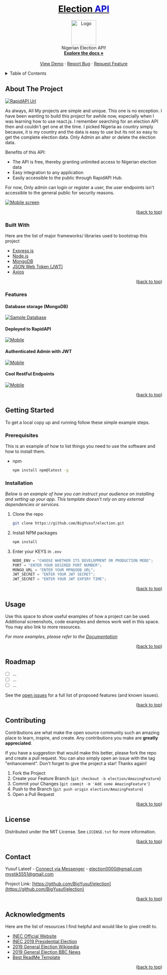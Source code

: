 
<div id="top"></div>

<!-- PROJECT LOGO -->
<br/>
<div align="center">
  <a href="https://github.com/BigYusuf/election">
    <h1 align="center"style="color:black;">Election <span style="color:blue;">API</span></h1>
  </a>

  <p align="center">
    <a href="https://rapidapi.com/BigYusuf/api/election3">
      <img src="images/logo.png" alt="Logo" width="80" height="80">
    </a>
    <br />
    Nigerian Election API!
    <br />
    <a href="https://github.com/BigYusuf/election"><strong>Explore the docs »</strong></a>
    <br />
    <br />
    <a href="https://rapidapi.com/BigYusuf/api/election3">View Demo</a>
    ·
    <a href="https://github.com/BigYusuf/election/issues">Report Bug</a>
    ·
    <a href="https://github.com/BigYusuf/election/issues">Request Feature</a>
  </p>
</div>

<!-- TABLE OF CONTENTS -->
<details>
  <summary>Table of Contents</summary>
  <ol>
    <li>
      <a href="#about-the-project">About The Project</a>
      <ul>
        <li><a href="#built-with">Built With</a></li>
        <li><a href="#features">Unique Features</a></li>
      </ul>
    </li>
    <li>
      <a href="#getting-started">Getting Started</a>
      <ul>
        <li><a href="#prerequisites">Prerequisites</a></li>
        <li><a href="#installation">Installation</a></li>
      </ul>
    </li>
    <li><a href="#usage">Usage</a></li>
    <li><a href="#roadmap">Roadmap</a></li>
    <li><a href="#contributing">Contributing</a></li>
    <li><a href="#license">License</a></li>
    <li><a href="#contact">Contact</a></li>
    <li><a href="#acknowledgments">Acknowledgments</a></li>
  </ol>
</details>

<!-- ABOUT THE PROJECT -->

## About The Project

[![RapidAPI Url][product-screenshot]](https://rapidapi.com/BigYusuf/api/election3)

As always, All My projects are simple and unique. This one is no exception. I have been wanting to build this project for awhile now, especially when I was learning how to use react.js. I remember searching for an election API then and couldn't get one at the time. I picked Nigeria as country simply because, it is my country and the data is easy to use but its not so easy to get the complete election data. Only Admin an alter or delete the election data.

Benefits of this API:

- The API is free, thereby granting unlimited access to Nigerian election data
- Easy integration to any application
- Easily accessible to the public through RapidAPI Hub.

For now, Only admin can login or register a user, the user endpoints isn't accessible to the general public for security reasons.

[![Mobile screen][product-screenshot2]](https://rapidapi.com/BigYusuf/api/election3)

<p align="right">(<a href="#top">back to top</a>)</p>

### Built With

Here are the list of major frameworks/ libraries used to bootstrap this project

- [Express.js](https://expressjs.org/)
- [Node.js](https://nodejs.org/)
- [MongoDB](https://www.mongodb.com/)
- [JSON Web Token (JWT)](https://jwt.io/)
- [Axios](https://axios-http.com/docs/intro)

<p align="right">(<a href="#top">back to top</a>)</p>

### Features

#### Database storage (MongoDB)

[![Sample Database][product-screenshot4]](https://rapidapi.com/BigYusuf/api/election3)

#### Deployed to RapidAPI

[![Mobile][product-screenshot5]](https://rapidapi.com/BigYusuf/api/election3)

#### Authenticated Admin with JWT

[![Mobile][product-screenshot7]](https://rapidapi.com/BigYusuf/api/election3)

#### Cool RestFul Endpoints

[![Mobile][product-screenshot6]](https://rapidapi.com/BigYusuf/api/election3)

<p align="right">(<a href="#top">back to top</a>)</p>

<!-- GETTING STARTED -->

## Getting Started

To get a local copy up and running follow these simple example steps.

### Prerequisites

This is an example of how to list things you need to use the software and how to install them.

- npm

  ```sh
  npm install npm@latest -g
  ```

### Installation

_Below is an example of how you can instruct your audience on installing and setting up your app. This template doesn't rely on any external dependencies or services._

1. Clone the repo

   ```sh
   git clone https://github.com/BigYusuf/election.git
   ```

2. Install NPM packages

   ```sh
   npm install
   ```

3. Enter your KEYS in `.env`

   ```javascript
   NODE_ENV = "CHOOSE WHETHER ITS DEVELOPMENT OR PRODUCTION MODE";
   PORT = "ENTER YOUR DESIRED PORT NUMBER";
   MONGO_URL = "ENTER YOUR MPNGODB URL";
   JWT_SECRET = "ENTER YOUR JWT SECRET";
   JWT_SECRET = "ENTER YOUR JWT EXPIRY TIME";
   ```

<p align="right">(<a href="#top">back to top</a>)</p>

<!-- USAGE EXAMPLES -->

## Usage

Use this space to show useful examples of how a project can be used. Additional screenshots, code examples and demos work well in this space. You may also link to more resources.

_For more examples, please refer to the [Documentation](https://example.com)_

<p align="right">(<a href="#top">back to top</a>)</p>

<!-- ROADMAP -->

## Roadmap

- [ ] ...
- [ ] ...
- [ ] ...

See the [open issues](https://github.com/BigYusuf/election/issues) for a full list of proposed features (and known issues).

<p align="right">(<a href="#top">back to top</a>)</p>

<!-- CONTRIBUTING -->

## Contributing

Contributions are what make the open source community such an amazing place to learn, inspire, and create. Any contributions you make are **greatly appreciated**.

If you have a suggestion that would make this better, please fork the repo and create a pull request. You can also simply open an issue with the tag "enhancement".
Don't forget to give the project a star! Thanks again!

1. Fork the Project
2. Create your Feature Branch (`git checkout -b election/AmazingFeature`)
3. Commit your Changes (`git commit -m 'Add some AmazingFeature'`)
4. Push to the Branch (`git push origin election/AmazingFeature`)
5. Open a Pull Request

<p align="right">(<a href="#top">back to top</a>)</p>

<!-- LICENSE -->

## License

Distributed under the MIT License. See `LICENSE.txt` for more information.

<p align="right">(<a href="#top">back to top</a>)</p>

<!-- CONTACT -->

## Contact

Yusuf Lateef - [Connect via Messenger](http://m.me/Bigyusufff/) - election0000@gmail.com mystik5551@gmail.com

Project Link: [https://github.com/BigYusuf/election](https://github.com/BigYusuf/election)

<p align="right">(<a href="#top">back to top</a>)</p>

<!-- ACKNOWLEDGMENTS -->

## Acknowledgments

Here are the list of resources I find helpful and would like to give credit to.

- [INEC Official Website](https://www.youtube.com)
- [INEC 2019 Presidential Election](https://www.inecnigeria.org/wp-content/uploads/2019/03/02019-GE-PRESIDENTIAL-ELECTION-RESULTS.pdf)
- [2019 General Election Wikipedia](https://en.wikipedia.org/wiki/2019_Nigerian_general_election)
- [2019 General Election BBC News](https://www.bbc.co.uk/news/resources/idt-f0b25208-4a1d-4068-a204-940cbe88d1d3)
- [Best ReadMe Template](https://github.com/othneildrew/Best-README-Template)

<p align="right">(<a href="#top">back to top</a>)</p>

<!-- MARKDOWN LINKS & IMAGES -->
<!-- https://www.markdownguide.org/basic-syntax/#reference-style-links -->

[contributors-shield]: https://img.shields.io/github/contributors/BigYusuf/Best-README-Template.svg?style=for-the-badge
[contributors-url]: https://github.com/BigYusuf/election/graphs/contributors
[forks-shield]: https://img.shields.io/github/forks/BigYusuf/election.svg?style=for-the-badge
[forks-url]: https://github.com/BigYusuf/election/network/members
[stars-shield]: https://img.shields.io/github/stars/BigYusuf/election.svg?style=for-the-badge
[stars-url]: https://github.com/BigYusuf/election/stargazers
[issues-shield]: https://img.shields.io/github/issues/BigYusuf/election
[issues-url]: https://github.com/BigYusuf/election/issues
[license-shield]: https://img.shields.io/github/license/BigYusuf/election.svg?style=for-the-badge
[license-url]: https://github.com/BigYusuf/election/blob/master/LICENSE.txt
[linkedin-shield]: https://img.shields.io/badge/-LinkedIn-black.svg?style=for-the-badge&logo=linkedin&colorB=555
[linkedin-url]: https://linkedin.com/in/bigyusufff
[product-screenshot]: images/rap3.PNG
[product-screenshot2]: images/mongodbelection.PNG
[product-screenshot3]: images/emailsample.png
[product-screenshot4]: images/mongodbelection.PNG
[product-screenshot5]: images/mobilemode2.png
[product-screenshot6]: images/alanstudio.png
[product-screenshot7]: images/login.png
